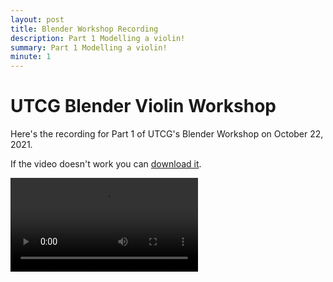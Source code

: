 ```yaml
---
layout: post
title: Blender Workshop Recording
description: Part 1 Modelling a violin!
summary: Part 1 Modelling a violin!
minute: 1
---
```


# UTCG Blender Violin Workshop

Here's the recording for Part 1 of UTCG's Blender Workshop on October 22, 2021.

If the video doesn't work you can <a href="https://github.com/UTCG/workshops/releases/download/v1.0.1/Blender.mp4">download it</a>.

<video style="max-width:100%" controls src="https://github.com/UTCG/workshops/releases/download/v1.0.1/Blender.mp4"></video>
